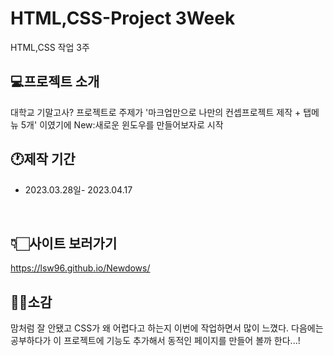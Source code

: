 # HTML,CSS-Project 3Week
HTML,CSS 작업 3주

## 💻프로젝트 소개
대학교 기말고사? 프로젝트로 주제가
'마크업만으로 나만의 컨셉프로젝트 제작 + 탭메뉴 5개' 이였기에
New:새로운 윈도우를 만들어보자로 시작
<br>

## 🕐제작 기간
- 2023.03.28일- 2023.04.17
<br>

## 👇🏻사이트 보러가기
https://lsw96.github.io/Newdows/
<br>

## 👏🏻소감
맘처럼 잘 안됐고 CSS가 왜 어렵다고 하는지 이번에 작업하면서 많이 느꼈다.
다음에는 공부하다가 이 프로젝트에 기능도 추가해서 동적인 페이지를 만들어 볼까 한다...!
